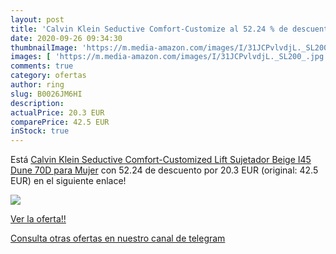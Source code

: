 ```yaml
---
layout: post
title: 'Calvin Klein Seductive Comfort-Customize al 52.24 % de descuento'
date: 2020-09-26 09:34:30
thumbnailImage: 'https://m.media-amazon.com/images/I/31JCPvlvdjL._SL200_.jpg'
images: [ 'https://m.media-amazon.com/images/I/31JCPvlvdjL._SL200_.jpg' ]
comments: true
category: ofertas
author: ring
slug: B0026JM6HI
description:
actualPrice: 20.3 EUR
comparePrice: 42.5 EUR
inStock: true
---
```


Está [Calvin Klein Seductive Comfort-Customized Lift Sujetador  Beige   I45 Dune   70D para Mujer](https://www.amazon.com/dp/B0026JM6HI/?tag=redken08-20) con 52.24 de descuento por 20.3 EUR (original: 42.5 EUR) en el siguiente enlace!

[![](https://m.media-amazon.com/images/I/31JCPvlvdjL._SL200_.jpg)](https://www.amazon.com/dp/B0026JM6HI/?tag=redken08-20)

[Ver la oferta!!](https://www.amazon.com/dp/B0026JM6HI/?tag=redken08-20)

[Consulta otras ofertas en nuestro canal de telegram](https://t.me/s/ofertas25)
